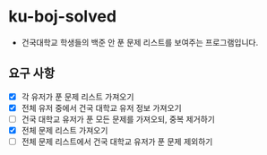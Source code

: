 # ku-boj-solved
- 건국대학교 학생들의 백준 안 푼 문제 리스트를 보여주는 프로그램입니다.

## 요구 사항
- [x] 각 유저가 푼 문제 리스트 가져오기
- [x] 전체 유저 중에서 건국 대학교 유저 정보 가져오기
- [ ] 건국 대학교 유저가 푼 모든 문제를 가져오되, 중복 제거하기
- [x] 전체 문제 리스트 가져오기
- [ ] 전체 문제 리스트에서 건국 대학교 유저가 푼 문제 제외하기